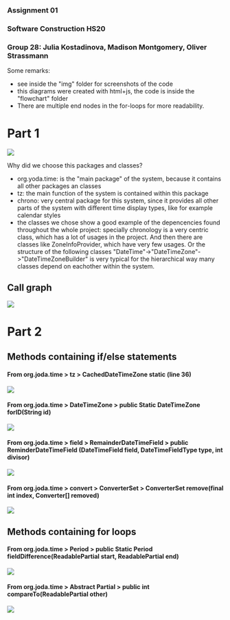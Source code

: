 ### Assignment 01
### Software Construction HS20
### Group 28: Julia Kostadinova, Madison Montgomery, Oliver Strassmann

Some remarks:
- see inside the "img" folder for screenshots of the code
- this diagrams were created with html+js, the code is inside the "flowchart" folder
- There are multiple end nodes in the for-loops for more readability. 

# Part 1
![](img/A01-part01-architecture.png)

Why did we choose this packages and classes?  
- org.yoda.time: is the "main package" of the system, because it contains all other packages an classes
- tz: the main function of the system is contained within this package
- chrono: very central package for this system, since it provides all other parts of the system with different time display types, like for example calendar styles
- the classes we chose show a good example of the depencencies found throughout the whole project: specially chronology is a very centric class, which has a lot of usages in the project.
And then there are classes like ZoneInfoProvider, which have very few usages. Or the structure of the following classes "DateTime"->"DateTimeZone"->"DateTimeZoneBuilder" is very typical for the hierarchical way many classes depend on eachother within the system.


## Call graph
![](img/Call_graph.png)

# Part 2 
 
## Methods containing if/else statements  

#### From org.joda.time > tz > CachedDateTimeZone static (line 36)
![](img/01-if-else.png)

#### From org.joda.time > DateTimeZone > public Static DateTimeZone forID(String id)  
![](img/02-if-else.png)

#### From org.joda.time > field > RemainderDateTimeField > public ReminderDateTimeField (DateTimeField field, DateTimeFieldType type, int divisor) 
![](img/03-if-else.PNG)

#### From org.joda.time > convert > ConverterSet > ConverterSet remove(final int index, Converter[] removed)
![](img/04-if-else.PNG)

## Methods containing for loops
#### From org.joda.time > Period > public Static Period fieldDifference(ReadablePartial start, ReadablePartial end)
![](img/05-for-loop.png)

#### From org.joda.time > Abstract Partial > public int compareTo(ReadablePartial other)
![](img/06-for-loop.png)
